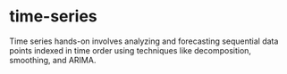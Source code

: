 # time-series
Time series hands-on involves analyzing and forecasting sequential data points indexed in time order using techniques like decomposition, smoothing, and ARIMA.
